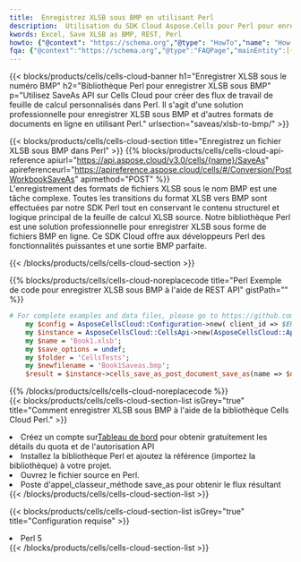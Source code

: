 ```yaml
---
title:  Enregistrez XLSB sous BMP en utilisant Perl
description:  Utilisation du SDK Cloud Aspose.Cells pour Perl pour enregistrer le fichier au format XLSB au format BMP.
kwords: Excel, Save XLSB as BMP, REST, Perl
howto: {"@context": "https://schema.org","@type": "HowTo","name": "How to save XLSB as BMP using the Cells Cloud Perl library.","description": "How to save XLSB as BMP using the Cells Cloud Perl library.","image": {"@type": "ImageObject"},"url": "/perl/saveas/xlsb-to-bmp/","step": [{ "@type": "HowToStep","name": "How to save XLSB as BMP using the Cells Cloud Perl library. step 1", "image": {"@type": "ImageObject",},"url": "/perl/saveas/xlsb-to-bmp/","text": "Register an account at <a href='https://dashboard.aspose.cloud/'>Dashboard</a> to get free API quota & authorization details",},{ "@type": "HowToStep","name": "How to save XLSB as BMP using the Cells Cloud Perl library. step 1", "image": {"@type": "ImageObject",},"url": "/perl/saveas/xlsb-to-bmp/","text": "Install Perl library and add the reference (import the library) to your project.",},{ "@type": "HowToStep","name": "How to save XLSB as BMP using the Cells Cloud Perl library. step 1", "image": {"@type": "ImageObject",},"url": "/perl/saveas/xlsb-to-bmp/","text": "Open the source file in Perl.",},{ "@type": "HowToStep","name": "How to save XLSB as BMP using the Cells Cloud Perl library. step 1", "image": {"@type": "ImageObject",},"url": "/perl/saveas/xlsb-to-bmp/","text": "Call post_workbook_save_as method to get the resultant stream",}, ],"supply": {"@type": "HowToSupply","name": "document"},"tool": [{"@type": "HowToTool","name": "VIM, Visual Studio Code, Eclipse"},{"@type": "HowToTool","name": "Aspose Cells"}],"totalTime": "PT6M"}
fqa: {"@context":"https://schema.org","@type":"FAQPage","mainEntity":[{"@type":"Question","name":"Why save file as other formats file in C# using REST API?","acceptedAnswer":{"@type":"Answer","text":"Documents are encoded in many ways, and some files may be incompatible with the software you use. To open and read such files, just save them as appropriate file formats.<br/><ol><li>Install .NET SDK and add the reference (import the library) to your project.</li><li>Open the source file in C# using REST API.</li><li>Call the PostWorkbookSaveAsRequest() method, passing an output filename with required extension.</li><li>Get the result of save as a separate file.</li></ol>"}},{"@type":"Question","name":"What file formats can I save as with your C# library?","acceptedAnswer":{"@type":"Answer","text":"We support a variety of file formats for conversion using .NET library, including XLSX, Excel, xls , PDF, CSV, HTML, Markdown, XML, PNG, JPG, TIFF, Json, TXT and many more."}},{"@type":"Question","name":"What is the maximum allowed file size for conversion using this .NET library?","acceptedAnswer":{"@type":"Answer","text":"There are no file size limits for format conversions using .NET library."}}]}
---
```

{{< blocks/products/cells/cells-cloud-banner h1="Enregistrer XLSB sous le numéro BMP" h2="Bibliothèque Perl pour enregistrer XLSB sous BMP" p="Utilisez SaveAs API sur Cells Cloud pour créer des flux de travail de feuille de calcul personnalisés dans Perl. Il s\'agit d\'une solution professionnelle pour enregistrer XLSB sous BMP et d\'autres formats de documents en ligne en utilisant Perl." urlsection="saveas/xlsb-to-bmp/" >}}

{{< blocks/products/cells/cells-cloud-section title="Enregistrez un fichier XLSB sous BMP dans Perl" >}}
{{% blocks/products/cells/cells-cloud-api-reference apiurl="https://api.aspose.cloud/v3.0/cells/{name}/SaveAs" apireferenceurl="https://apireference.aspose.cloud/cells/#/Conversion/PostWorkbookSaveAs" apimethod="POST" %}}
<br/>
L'enregistrement des formats de fichiers XLSB sous le nom BMP est une tâche complexe. Toutes les transitions du format XLSB vers BMP sont effectuées par notre SDK Perl tout en conservant le contenu structurel et logique principal de la feuille de calcul XLSB source. Notre bibliothèque Perl est une solution professionnelle pour enregistrer XLSB sous forme de fichiers BMP en ligne. Ce SDK Cloud offre aux développeurs Perl des fonctionnalités puissantes et une sortie BMP parfaite.

{{< /blocks/products/cells/cells-cloud-section >}}

{{% blocks/products/cells/cells-cloud-noreplacecode title="Perl Exemple de code pour enregistrer XLSB sous BMP à l\'aide de REST API" gistPath="" %}}
  
```perl
# For complete examples and data files, please go to https://github.com/aspose-cells-cloud/aspose-cells-cloud-perl/
    my $config = AsposeCellsCloud::Configuration->new( client_id => $ENV{'ProductClientId'}, client_secret => $ENV{'ProductClientSecret'});
    my $instance = AsposeCellsCloud::CellsApi->new(AsposeCellsCloud::ApiClient->new( $config));
    my $name = 'Book1.xlsb';
    my $save_options = undef;
    my $folder = 'CellsTests';
    my $newfilename = 'Book1Saveas.bmp';
    $result = $instance->cells_save_as_post_document_save_as(name => $name,save_options => $save_options, newfilename => $newfilename, folder => $folder);
```
  
{{% /blocks/products/cells/cells-cloud-noreplacecode %}}
<br/>
{{< blocks/products/cells/cells-cloud-section-list isGrey="true" title="Comment enregistrer XLSB sous BMP à l\'aide de la bibliothèque Cells Cloud Perl." >}}
<li> Créez un compte sur<a href="https://dashboard.aspose.cloud/">Tableau de bord</a> pour obtenir gratuitement les détails du quota et de l'autorisation API</li>
<li>Installez la bibliothèque Perl et ajoutez la référence (importez la bibliothèque) à votre projet.</li>
<li>Ouvrez le fichier source en Perl.</li>
<li>Poste d'appel_classeur_méthode save_as pour obtenir le flux résultant</li>
{{< /blocks/products/cells/cells-cloud-section-list >}}

{{< blocks/products/cells/cells-cloud-section-list isGrey="true" title="Configuration requise" >}}
<li>Perl 5</li>
{{< /blocks/products/cells/cells-cloud-section-list >}}
